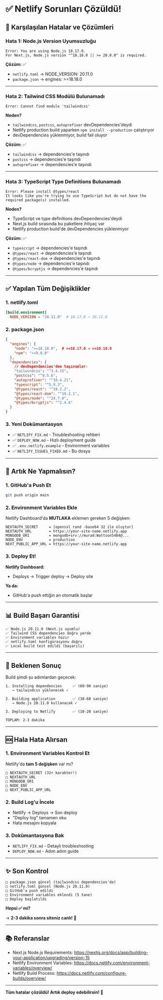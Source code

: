 # ✅ Netlify Sorunları Çözüldü!

## 🔴 Karşılaşılan Hatalar ve Çözümleri

### Hata 1: Node.js Version Uyumsuzluğu
```
Error: You are using Node.js 18.17.0.
For Next.js, Node.js version "^18.18.0 || >= 20.0.0" is required.
```

**Çözüm:** ✅
- `netlify.toml` → NODE_VERSION: 20.11.0
- `package.json` → engines: >=18.18.0

---

### Hata 2: Tailwind CSS Modülü Bulunamadı
```
Error: Cannot find module 'tailwindcss'
```

**Neden?**
- `tailwindcss`, `postcss`, `autoprefixer` devDependencies'deydi
- Netlify production build yaparken `npm install --production` çalıştırıyor
- devDependencies yüklenmiyor, build fail oluyor

**Çözüm:** ✅
- `tailwindcss` → dependencies'e taşındı
- `postcss` → dependencies'e taşındı
- `autoprefixer` → dependencies'e taşındı

---

### Hata 3: TypeScript Type Definitions Bulunamadı
```
Error: Please install @types/react
It looks like you're trying to use TypeScript but do not have the required package(s) installed.
```

**Neden?**
- TypeScript ve type definitions devDependencies'deydi
- Next.js build sırasında bu paketlere ihtiyaç var
- Netlify production build'de devDependencies yüklenmiyor

**Çözüm:** ✅
- `typescript` → dependencies'e taşındı
- `@types/react` → dependencies'e taşındı
- `@types/react-dom` → dependencies'e taşındı
- `@types/node` → dependencies'e taşındı
- `@types/bcryptjs` → dependencies'e taşındı

---

## ✅ Yapılan Tüm Değişiklikler

### 1. netlify.toml
```toml
[build.environment]
  NODE_VERSION = "20.11.0"  # 18.17.0 → 20.11.0
```

### 2. package.json
```json
{
  "engines": {
    "node": ">=18.18.0",  # >=18.17.0 → >=18.18.0
    "npm": ">=9.0.0"
  },
  "dependencies": {
    // devDependencies'den taşınanlar:
    "tailwindcss": "^3.4.15",
    "postcss": "^8.5.6",
    "autoprefixer": "^10.4.21",
    "typescript": "^5.9.3",
    "@types/react": "^19.2.2",
    "@types/react-dom": "^19.2.1",
    "@types/node": "^24.7.0",
    "@types/bcryptjs": "^2.4.6"
  }
}
```

### 3. Yeni Dokümantasyon
- ✅ `NETLIFY_FIX.md` - Troubleshooting rehberi
- ✅ `DEPLOY_NOW.md` - Hızlı deployment guide
- ✅ `.env.netlify.example` - Environment variables
- ✅ `NETLIFY_ISSUES_FIXED.md` - Bu dosya

---

## 🚀 Artık Ne Yapmalısın?

### 1. GitHub'a Push Et
```bash
git push origin main
```

### 2. Environment Variables Ekle

Netlify Dashboard'da **MUTLAKA** eklemen gereken 5 değişken:

```
NEXTAUTH_SECRET     = [openssl rand -base64 32 ile oluştur]
NEXTAUTH_URL        = https://your-site-name.netlify.app
MONGODB_URI         = mongodb+srv://murad:Wattson5484@...
NODE_ENV            = production
NEXT_PUBLIC_APP_URL = https://your-site-name.netlify.app
```

### 3. Deploy Et!

**Netlify Dashboard:**
- Deploys → Trigger deploy → Deploy site

**Ya da:**
- GitHub'a push ettiğin an otomatik başlar

---

## 📊 Build Başarı Garantisi

```
✅ Node.js 20.11.0 (Next.js uyumlu)
✅ Tailwind CSS dependencies doğru yerde
✅ Environment variables hazır
✅ netlify.toml konfigürasyonu doğru
✅ Local build test edildi (başarılı)
```

---

## 🎯 Beklenen Sonuç

Build şimdi şu adımlardan geçecek:

```
1. Installing dependencies     ✅ (60-90 saniye)
   → tailwindcss yüklenecek ✓

2. Building application        ✅ (30-60 saniye)
   → Node.js 20.11.0 kullanacak ✓

3. Deploying to Netlify        ✅ (10-20 saniye)

TOPLAM: 2-3 dakika
```

---

## 🆘 Hala Hata Alırsan

### 1. Environment Variables Kontrol Et
Netlify'da **tam 5 değişken** var mı?
```
□ NEXTAUTH_SECRET (32+ karakter!)
□ NEXTAUTH_URL
□ MONGODB_URI
□ NODE_ENV
□ NEXT_PUBLIC_APP_URL
```

### 2. Build Log'u İncele
- Netlify → Deploys → Son deploy
- "Deploy log" tamamen oku
- Hata mesajını kopyala

### 3. Dokümantasyona Bak
- `NETLIFY_FIX.md` - Detaylı troubleshooting
- `DEPLOY_NOW.md` - Adım adım guide

---

## ✨ Son Kontrol

```
□ package.json güncel (tailwindcss dependencies'de)
□ netlify.toml güncel (Node.js 20.11.0)
□ GitHub'a push edildi
□ Environment variables eklendi (5 tane)
□ Deploy başlatıldı
```

**Hepsi ✅ mi?**

→ **2-3 dakika sonra siteniz canlı! 🎉**

---

## 📚 Referanslar

- Next.js Node.js Requirements: https://nextjs.org/docs/app/building-your-application/upgrading/version-15
- Netlify Environment Variables: https://docs.netlify.com/environment-variables/overview/
- Netlify Build Process: https://docs.netlify.com/configure-builds/overview/

---

**Tüm hatalar çözüldü! Artık deploy edebilirsin! 🚀**
